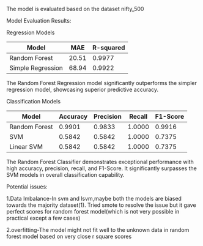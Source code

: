 The model is evaluated based on the dataset nifty_500

Model Evaluation Results:

 Regression Models

| Model             | MAE   | R-squared |
|-------------------|-------|-----------|
| Random Forest     | 20.51 | 0.9977    |
| Simple Regression | 68.94 | 0.9922    |

 The Random Forest Regression model significantly outperforms the simpler regression model, showcasing superior predictive accuracy.

 Classification Models

| Model          | Accuracy | Precision | Recall | F1-Score |
|----------------|----------|-----------|--------|----------|
| Random Forest  | 0.9901   | 0.9833    | 1.0000 | 0.9916   |
| SVM            | 0.5842   | 0.5842    | 1.0000 | 0.7375   |
| Linear SVM     | 0.5842   | 0.5842    | 1.0000 | 0.7375   |

 The Random Forest Classifier demonstrates exceptional performance with high accuracy, precision, recall, and F1-Score. It significantly surpasses the SVM models in overall classification capability.


 Potential issues:

1.Data Imbalance-In svm and lsvm,maybe both the models are biased towards the majority dataset(1).
Tried smote to resolve the issue but it gave perfect scores for random forest model(which is not very possible in practical except a few cases)

2.overfitting-The model might not fit well to the unknown data in random forest model based on very close r square scores


